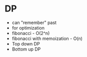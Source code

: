 # DP

- can "remember" past
- for optimization
- fibonacci - O(2^n)
- fibonacci with memoization - O(n)
- Top down DP 
- Bottom up DP
